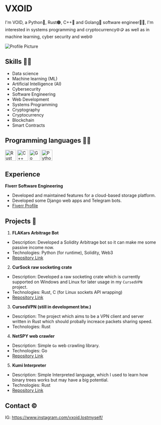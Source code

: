 # VXOID
I'm VOID, a Python🐍, Rust🟠, C++🔵 and Golang🔵 software engineer🧑‍💻, I'm interested in systems programming and cryptocurrency🌐🪙 as well as in machine learning, cyber security and web🌐

![Profile Picture](https://avatars.githubusercontent.com/u/120710838?s=1920&u=4b074b02c67fe51b4301a4b7bb95cc540a70834a&v=4)
## Skills 🧑‍💻
- Data science
- Machine learning (ML)
- Artificial Intelligence (AI)
- Cybersecurity
- Software Engineering
- Web Development
- Systems Programming
- Cryptography
- Cryptocurrency
- Blockchain
- Smart Contracts
## Programming languages 🧑‍💻

<p align="left">
<img src="https://www.rust-lang.org/logos/rust-logo-512x512.png" width="36" height="36" alt="Rust"/>
<img src="https://www.embarcadero.com/images/logos/logo-page/C++BUIDER_STUDIO_FINAL_ICONS_1024.png" width="36" height="36" alt="C++"/>
<img src="https://cdn.icon-icons.com/icons2/2699/PNG/512/golang_logo_icon_171073.png" width="36" height="36" alt="Go"/>
<img src="https://insidehpc.com/wp-content/uploads/2016/01/Python-logo-notext.svg_.png" width="36" height="36" alt="Python"/>
</p>

## Experience

**Fiverr Software Engineering**
- Developed and maintained features for a cloud-based storage platform.
- Developed some Django web apps and Telegram bots.
- [Fiverr Profile](https://www.fiverr.com/denchik1542)

## Projects 📄

1. **FLAKars Arbitrage Bot**
  - Description: Developed a Solidity Arbitrage bot so it can make me some passive income now.
  - Technologies: Python (for runtime), Solidity, Web3
  - [Repository Link](https://github.com/CURVoid/FLAKars)

2. **CurSock raw socketing crate**
  - Description: Developed a raw socketing crate which is currently supported on Windows and Linux for later usage in my `CursedVPN` project.
  - Technologies: Rust, C (for Linux sockets API wrapping)
  - [Repository Link](https://github.com/CURVoid/cursock)

3. **CursedVPN (still in development btw.)**
  - Description: The project which aims to be a VPN client and server written in Rust which should probally increace packets sharing speed.
  - Technologies: Rust
    
4. **NetSPY web crawler**
  - Description: Simple `Go` web crawling library.  
  - Technologies: Go
  - [Repository Link](https://github.com/CURVoid/netspy)

5. **Kumi Interpreter**
  - Description: Simple Interpreted language, which I used to learn how binary trees works but may have a big potential.
  - Technologies: Rust
  - [Repository Link](https://github.com/CURVoid/kumi)

## Contact ©️
IG: https://www.instagram.com/vxoid.lostmyself/
